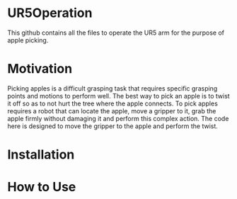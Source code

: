 # UR5Operation
This github contains all the files to operate the UR5 arm for the purpose of apple picking.

# Motivation
Picking apples is a difficult grasping task that requires specific grasping points and motions to perform well. The best way to pick an apple is to twist it off so
as to not hurt the tree where the apple connects. To pick apples requires a robot that can locate the apple, move a gripper to it, grab the apple firmly without
damaging it and perform this complex action. The code here is designed to move the gripper to the apple and perform the twist.

# Installation

# How to Use
